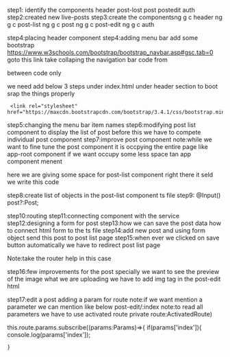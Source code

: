 step1: identify the components
       header
       post-lost
       post
       postedit
       auth
step2:created new live-posts
step3:create the componentsng g c header
      ng g c post-list
      ng g c post
      ng g c post-edit
      ng g c auth

step4:placing header component
step4:adding menu bar 
   add some bootstrap
   https://www.w3schools.com/bootstrap/bootstrap_navbar.asp#gsc.tab=0
   goto this link take collaping the navigation bar code 
   from  <nav>between code only</nav>

   we need add below 3 steps under index.html under header section to boot srap the things properly

     <link rel="stylesheet" href="https://maxcdn.bootstrapcdn.com/bootstrap/3.4.1/css/bootstrap.min.css">
  <script src="https://ajax.googleapis.com/ajax/libs/jquery/3.6.3/jquery.min.js"></script>
  <script src="https://maxcdn.bootstrapcdn.com/bootstrap/3.4.1/js/bootstrap.min.js"></script>

step5:changing the menu bar item names
step6:modifying post list component to display the list of post
before this we have to compete individual post component
step7:improve post component
note:while we want to fine tune the post component it is occpying the entire page like app-root component if we want occupy some less space tan app component menent 

here we are giving some space for post-list component right there it seld we write this code

<div class="container">
  <div class="row">
    <div class="col-sm-6">
      <app-post-list></app-post-list>
    </div>
  </div>
</div>

step8:create list of objects in the post-list component ts file 
step9:
 @Input() post?:Post;

step10:routing
step11:connecting component with the service
step12:designing a form for post
step13:how we can save the post data 
how to connect html form to the ts file
step14:add new post and using form object send this post to post list page
step15:when ever we clicked on save button automatically we have to redirect post list page

Note:take the router help in this case

step16:few improvements for the post 
specially we want to see the preview of the image what we are uploading
we have to add img tag in the post-edit html

step17:edit a post
adding a param for route
note:if we want mention a parameter we can mention like below
post-edit/:index
note:to read all parameters we have to use activated route
private route:ActivatedRoute)

this.route.params.subscribe((params:Params)=>{
      if(params['index']){
        console.log(params['index']);

    }

      